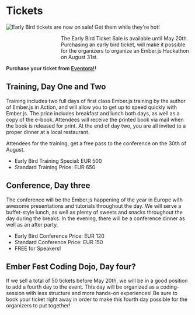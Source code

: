 Tickets
=======

<a href="https://www.eventora.com/en/Events/ember-fest"><img src="/img/ticket.png" style="float: left" /></a>Early Bird tickets are now on sale! Get them while they're hot!

<div class="hotelArea" style="margin-left: 150px;">The Early Bird Ticket Sale is available until May 20th. Purchasing an early bird ticket, will make it possible for the organizers to organize an Ember.js Hackathon on August 31st.</div>

<span style="font-weight: 600;">Purchase your ticket from <a href="https://www.eventora.com/en/Events/ember-fest">Eventora!</a>!</span>


Training, Day One and Two
-------------------------
Training includes two full days of first class Ember.js training by the author of Ember.js in Action, and will allow you to get up to speed quickly with Ember.js. The price includes breakfast and lunch both days, as well as a copy of the e-book. Attendees will receive the printed book via mail when the book is released for print. At the end of day two, you are all invited to a proper dinner at a local restaurant. 

Attendees for the training, get a free pass to the conference on the 30th of August. 

- Early Bird Training Special: EUR 500
- Standard Training Price: EUR 650

Conference, Day three
----------------------
The conference will be the Ember.js happening of the year in Europe with awesome presentations and tutorials throughout the day. We will serve a buffet-style lunch, as well as plenty of sweets and snacks throughout the day during the breaks. In the evening, there will be a conference dinner as well as an after party. 

- Early Bird Conference Price: EUR 120
- Standard Conference Price: EUR 150
- FREE for Speakers!

Ember Fest Coding Dojo, Day four?
---------------------------------
If we sell a total of 50 tickets before May 20th, we will be in a good position to add a fourth day to the event. This day will be organized as a coding-session with less structure and more hands-on experiences! Be sure to book your ticket right away in order to make this fourth day possible for the organizers to put together!